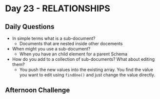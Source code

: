 # Day 23 - RELATIONSHIPS

## Daily Questions

- In simple terms what is a sub-document?
  - Documents that are nested inside other docements
- When might you use a sub-document?
  - When you have an child element for a parent Schema
- How do you add to a collection of sub-documents? What about editing them?
  - You push the new values into the existing array. You find the value you want to edit using `findOne()` and just change the value directly.

## Afternoon Challenge
[]()
